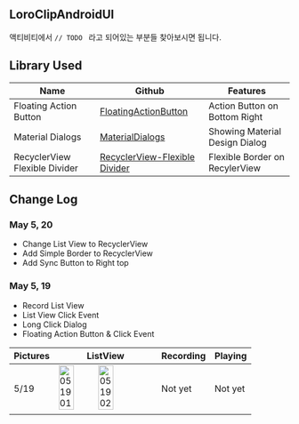 LoroClipAndroidUI
---
액티비티에서 ```// TODO ``` 라고 되어있는 부분들 찾아보시면 됩니다.

Library Used
----
Name | Github | Features
---|---|---
Floating Action Button | [FloatingActionButton](https://github.com/makovkastar/FloatingActionButton) | Action Button on Bottom Right
Material Dialogs | [MaterialDialogs](https://github.com/afollestad/material-dialogs) | Showing Material Design Dialog
RecyclerView Flexible Divider | [RecyclerView-Flexible Divider](https://github.com/yqritc/RecyclerView-FlexibleDivider) | Flexible Border on RecylerView

Change Log
----

### May 5, 20
* Change List View to RecyclerView
* Add Simple Border to RecyclerView
* Add Sync Button to Right top


### May 5, 19
* Record List View
* List View Click Event
* Long Click Dialog
* Floating Action Button & Click Event

Pictures | ListView | Recording | Playing
---|---|---|---
5/19 | <img src="https://cloud.githubusercontent.com/assets/5153025/7697284/02a63880-fe41-11e4-9ac4-552093d5580c.png" alt="051901" width="40%"> <img src="https://cloud.githubusercontent.com/assets/5153025/7697285/02a6b8fa-fe41-11e4-8b9a-fc5cccb953cd.png" alt="051902" width="40%"> | Not yet | Not yet 


